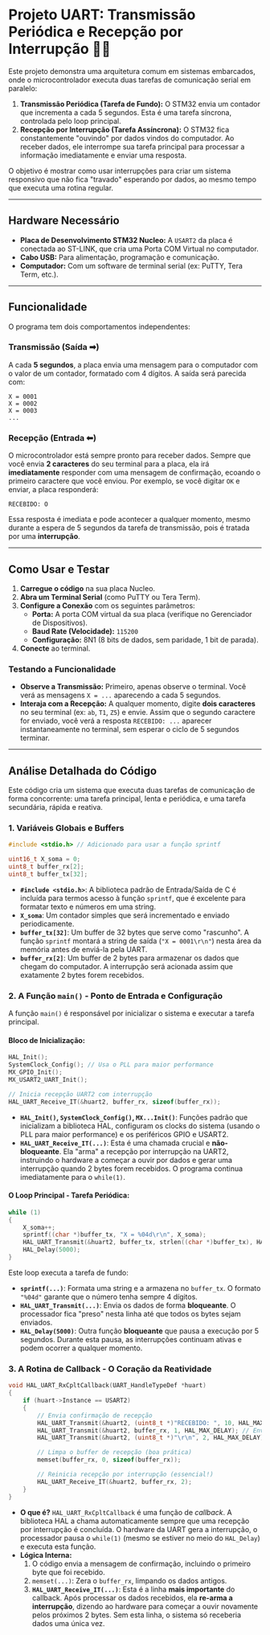 # Projeto UART: Transmissão Periódica e Recepção por Interrupção 📡🔄

Este projeto demonstra uma arquitetura comum em sistemas embarcados, onde o microcontrolador executa duas tarefas de comunicação serial em paralelo:

1.  **Transmissão Periódica (Tarefa de Fundo):** O STM32 envia um contador que incrementa a cada 5 segundos. Esta é uma tarefa síncrona, controlada pelo loop principal.
2.  **Recepção por Interrupção (Tarefa Assíncrona):** O STM32 fica constantemente "ouvindo" por dados vindos do computador. Ao receber dados, ele interrompe sua tarefa principal para processar a informação imediatamente e enviar uma resposta.

O objetivo é mostrar como usar interrupções para criar um sistema responsivo que não fica "travado" esperando por dados, ao mesmo tempo que executa uma rotina regular.

-----

## Hardware Necessário

  * **Placa de Desenvolvimento STM32 Nucleo:** A `USART2` da placa é conectada ao ST-LINK, que cria uma Porta COM Virtual no computador.
  * **Cabo USB:** Para alimentação, programação e comunicação.
  * **Computador:** Com um software de terminal serial (ex: PuTTY, Tera Term, etc.).

-----

## Funcionalidade

O programa tem dois comportamentos independentes:

### Transmissão (Saída ➡)

A cada **5 segundos**, a placa envia uma mensagem para o computador com o valor de um contador, formatado com 4 dígitos. A saída será parecida com:

```
X = 0001
X = 0002
X = 0003
...
```

### Recepção (Entrada ⬅)

O microcontrolador está sempre pronto para receber dados. Sempre que você envia **2 caracteres** do seu terminal para a placa, ela irá **imediatamente** responder com uma mensagem de confirmação, ecoando o primeiro caractere que você enviou. Por exemplo, se você digitar `OK` e enviar, a placa responderá:

```
RECEBIDO: O
```

Essa resposta é imediata e pode acontecer a qualquer momento, mesmo durante a espera de 5 segundos da tarefa de transmissão, pois é tratada por uma **interrupção**.

-----

## Como Usar e Testar

1.  **Carregue o código** na sua placa Nucleo.
2.  **Abra um Terminal Serial** (como PuTTY ou Tera Term).
3.  **Configure a Conexão** com os seguintes parâmetros:
      * **Porta:** A porta COM virtual da sua placa (verifique no Gerenciador de Dispositivos).
      * **Baud Rate (Velocidade):** `115200`
      * **Configuração:** 8N1 (8 bits de dados, sem paridade, 1 bit de parada).
4.  **Conecte** ao terminal.

### Testando a Funcionalidade

  * **Observe a Transmissão:** Primeiro, apenas observe o terminal. Você verá as mensagens `X = ...` aparecendo a cada 5 segundos.
  * **Interaja com a Recepção:** A qualquer momento, digite **dois caracteres** no seu terminal (ex: `ab`, `T1`, `Z5`) e envie. Assim que o segundo caractere for enviado, você verá a resposta `RECEBIDO: ...` aparecer instantaneamente no terminal, sem esperar o ciclo de 5 segundos terminar.

-----

## Análise Detalhada do Código

Este código cria um sistema que executa duas tarefas de comunicação de forma concorrente: uma tarefa principal, lenta e periódica, e uma tarefa secundária, rápida e reativa.

### 1\. Variáveis Globais e Buffers

```c
#include <stdio.h> // Adicionado para usar a função sprintf

uint16_t X_soma = 0;
uint8_t buffer_rx[2];
uint8_t buffer_tx[32];
```

  * **`#include <stdio.h>`**: A biblioteca padrão de Entrada/Saída de C é incluída para termos acesso à função `sprintf`, que é excelente para formatar texto e números em uma string.
  * **`X_soma`**: Um contador simples que será incrementado e enviado periodicamente.
  * **`buffer_tx[32]`**: Um buffer de 32 bytes que serve como "rascunho". A função `sprintf` montará a string de saída (`"X = 0001\r\n"`) nesta área da memória antes de enviá-la pela UART.
  * **`buffer_rx[2]`**: Um buffer de 2 bytes para armazenar os dados que chegam do computador. A interrupção será acionada assim que exatamente 2 bytes forem recebidos.

### 2\. A Função `main()` - Ponto de Entrada e Configuração

A função `main()` é responsável por inicializar o sistema e executar a tarefa principal.

#### Bloco de Inicialização:

```c
HAL_Init();
SystemClock_Config(); // Usa o PLL para maior performance
MX_GPIO_Init();
MX_USART2_UART_Init();

// Inicia recepção UART2 com interrupção
HAL_UART_Receive_IT(&huart2, buffer_rx, sizeof(buffer_rx));
```

  * **`HAL_Init()`, `SystemClock_Config()`, `MX...Init()`**: Funções padrão que inicializam a biblioteca HAL, configuram os clocks do sistema (usando o PLL para maior performance) e os periféricos GPIO e USART2.
  * **`HAL_UART_Receive_IT(...)`**: Esta é uma chamada crucial e **não-bloqueante**. Ela "arma" a recepção por interrupção na UART2, instruindo o hardware a começar a ouvir por dados e gerar uma interrupção quando 2 bytes forem recebidos. O programa continua imediatamente para o `while(1)`.

#### O Loop Principal - Tarefa Periódica:

```c
while (1)
{
    X_soma++;
    sprintf((char *)buffer_tx, "X = %04d\r\n", X_soma);
    HAL_UART_Transmit(&huart2, buffer_tx, strlen((char *)buffer_tx), HAL_MAX_DELAY);
    HAL_Delay(5000);
}
```

Este loop executa a tarefa de fundo:

  * **`sprintf(...)`**: Formata uma string e a armazena no `buffer_tx`. O formato `"%04d"` garante que o número tenha sempre 4 dígitos.
  * **`HAL_UART_Transmit(...)`**: Envia os dados de forma **bloqueante**. O processador fica "preso" nesta linha até que todos os bytes sejam enviados.
  * **`HAL_Delay(5000)`**: Outra função **bloqueante** que pausa a execução por 5 segundos. Durante esta pausa, as interrupções continuam ativas e podem ocorrer a qualquer momento.

### 3\. A Rotina de Callback - O Coração da Reatividade

```c
void HAL_UART_RxCpltCallback(UART_HandleTypeDef *huart)
{
    if (huart->Instance == USART2)
    {
        // Envia confirmação de recepção
        HAL_UART_Transmit(&huart2, (uint8_t *)"RECEBIDO: ", 10, HAL_MAX_DELAY);
        HAL_UART_Transmit(&huart2, buffer_rx, 1, HAL_MAX_DELAY); // Envia só o 1º byte
        HAL_UART_Transmit(&huart2, (uint8_t *)"\r\n", 2, HAL_MAX_DELAY);

        // Limpa o buffer de recepção (boa prática)
        memset(buffer_rx, 0, sizeof(buffer_rx));

        // Reinicia recepção por interrupção (essencial!)
        HAL_UART_Receive_IT(&huart2, buffer_rx, 2);
    }
}
```

  * **O que é?** `HAL_UART_RxCpltCallback` é uma função de *callback*. A biblioteca HAL a chama automaticamente sempre que uma recepção por interrupção é concluída. O hardware da UART gera a interrupção, o processador pausa o `while(1)` (mesmo se estiver no meio do `HAL_Delay`) e executa esta função.
  * **Lógica Interna:**
    1.  O código envia a mensagem de confirmação, incluindo o primeiro byte que foi recebido.
    2.  `memset(...)`: Zera o `buffer_rx`, limpando os dados antigos.
    3.  **`HAL_UART_Receive_IT(...)`**: Esta é a linha **mais importante** do callback. Após processar os dados recebidos, ela **re-arma a interrupção**, dizendo ao hardware para começar a ouvir novamente pelos próximos 2 bytes. Sem esta linha, o sistema só receberia dados uma única vez.